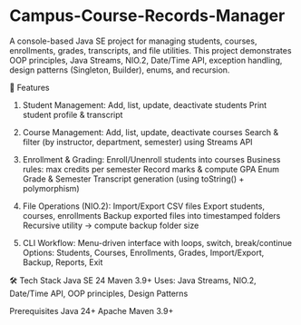 # Campus-Course-Records-Manager
A console-based Java SE project for managing students, courses, enrollments, grades, transcripts, and file utilities.
This project demonstrates OOP principles, Java Streams, NIO.2, Date/Time API, exception handling, design patterns (Singleton, Builder), enums, and recursion.

🚀 Features

1. Student Management: 
Add, list, update, deactivate students
Print student profile & transcript

2. Course Management: 
Add, list, update, deactivate courses
Search & filter (by instructor, department, semester) using Streams API

3. Enrollment & Grading: 
Enroll/Unenroll students into courses
Business rules: max credits per semester
Record marks & compute GPA
Enum Grade & Semester
Transcript generation (using toString() + polymorphism)

4. File Operations (NIO.2): 
Import/Export CSV files
Export students, courses, enrollments
Backup exported files into timestamped folders
Recursive utility → compute backup folder size

5. CLI Workflow: 
Menu-driven interface with loops, switch, break/continue
Options: Students, Courses, Enrollments, Grades, Import/Export, Backup, Reports, Exit


🛠️ Tech Stack
Java SE 24
Maven 3.9+
Uses: Java Streams, NIO.2, Date/Time API, OOP principles, Design Patterns

Prerequisites
Java 24+
Apache Maven 3.9+
